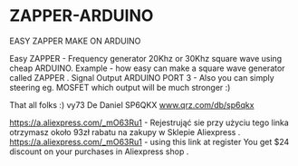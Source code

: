 # ZAPPER-ARDUINO
EASY ZAPPER MAKE ON ARDUINO 

Easy ZAPPER - Frequency generator 20Khz or 30Khz square wave using cheap ARDUINO.
Example - how easy can make a square wave generator called ZAPPER .
Signal Output ARDUINO PORT 3 - Also you can simply steering eg. MOSFET which output will be much stronger :)



That all folks :) 
vy73 De Daniel SP6QKX 
www.qrz.com/db/sp6qkx


https://a.aliexpress.com/_mO63Ru1 - Rejestrująć sie przy użyciu tego linka otrzymasz około 93zł rabatu na zakupy w Sklepie Aliexpress .
https://a.aliexpress.com/_mO63Ru1 - using this link at register You get $24 discount on your purchases in Aliexpress shop .
